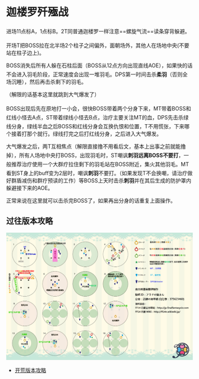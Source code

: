 # 迦楼罗歼殛战

进场11点标A，1点标B。<img class="no-zoom sm-icon" :src="$withBase('/images/jobs/tank.png')" height="20">2T同普通迦楼罗一样注意==螺旋气流==读条穿背躲避。

开场<img class="no-zoom sm-icon" :src="$withBase('/images/jobs/tank.png')" height="20">T把BOSS拉在北半场2个柱子之间偏外，面朝场外，其他人在场地中央(不要站在柱子边上)。

BOSS消失后所有人躲在石柱后面（BOSS从12点方向出现直线AOE），如果快的话不会进入羽毛阶段，正常速度会出现一堆羽毛。<img class="no-zoom sm-icon" :src="$withBase('/images/jobs/dps.png')" height="20">DPS第一时间击杀**柔羽**（否则全场沉睡），然后再击杀剩下的羽毛。

（解限的话基本这里就跳到大气爆发了）

BOSS出现后先在原地打一小会，很快BOSS带着两个分身下来，<img class="no-zoom sm-icon" :src="$withBase('/images/jobs/tank.png')" height="20">MT带着BOSS和红线小怪去A点，ST带着绿线小怪去B点，<img class="no-zoom sm-icon" :src="$withBase('/images/jobs/healer.png')" height="20">治疗主要关注MT的血，<img class="no-zoom sm-icon" :src="$withBase('/images/jobs/dps.png')" height="20">DPS先击杀绿线分身，绿线半血之后BOSS和红线分身会互换仇恨和位置，<img class="no-zoom sm-icon" :src="$withBase('/images/jobs/tank.png')" height="20">T不用慌张，下来哪个接着打那个就行。绿线打完之后打红线分身，之后进入大气爆发。

大气爆发之后，两T互相焦点（解限直接撸不用看后文，基本上出事之前就能撸掉），<img class="no-zoom sm-icon" :src="$withBase('/images/jobs/tank.png')" height="20"><img class="no-zoom sm-icon" :src="$withBase('/images/jobs/healer.png')" height="20"><img class="no-zoom sm-icon" :src="$withBase('/images/jobs/dps.png')" height="20">所有人场地中央打BOSS，出现羽毛时，<img class="no-zoom sm-icon" :src="$withBase('/images/jobs/tank.png')" height="20">ST嘲讽**刺羽远离BOSS不要打**，一般推荐治疗使用一个大群疗拉住剩下的羽毛站在BOSS附近，<img class="no-zoom sm-icon" :src="$withBase('/images/jobs/dps.png')" height="20">集火其他羽毛。MT看到ST身上的buff变为2层时<Status :id="379" name="低气压" :stack="1"/>，嘲讽**刺羽**不要打。（如果发现T不会换嘲，请<img class="no-zoom sm-icon" :src="$withBase('/images/jobs/healer.png')" height="20">治疗做好群盾减伤和群疗预读的工作）等BOSS上天时击杀**刺羽**并在其后生成的防护罩内躲避接下来的AOE。

正常来说在这里就可以击杀完BOSS了，如果再出分身的话重复上面操作。

## 过往版本攻略

<img src="./duty.assets/65.jpg" width="600px" />

* [开荒版本攻略](http://ff14.17173.com/content/2014-09-09/20140909192609695.shtml)